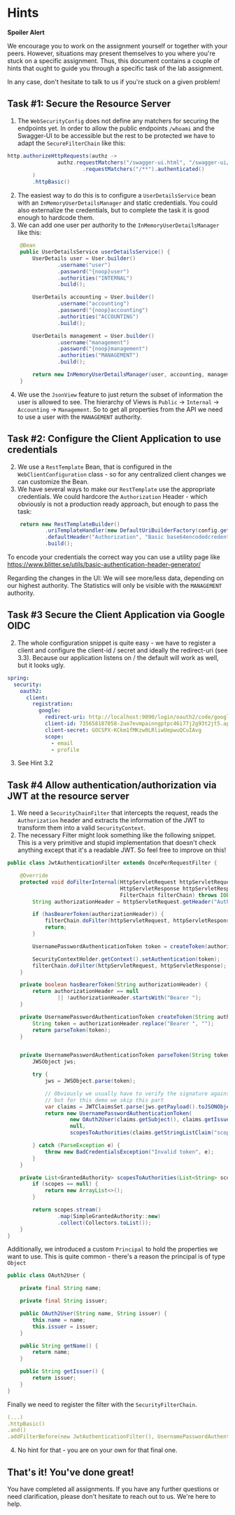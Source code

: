 # Hints

**Spoiler Alert**

We encourage you to work on the assignment yourself or together with your peers. However, situations may present themselves to you where you're stuck on a specific assignment. Thus, this document contains a couple of hints that ought to guide you through a specific task of the lab assignment.

In any case, don't hesitate to talk to us if you're stuck on a given problem!

## Task #1: Secure the Resource Server

1. The `WebSecurityConfig` does not define any matchers for securing the endpoints yet. In order to allow the public endpoints `/whoami` and the Swagger-UI to be accessible but the rest to be protected we have to adapt the `SecureFilterChain` like this: 

```java
http.authorizeHttpRequests(authz ->
                authz.requestMatchers("/swagger-ui.html", "/swagger-ui/*", "/v3/**", "/whoami").permitAll()
                        .requestMatchers("/**").authenticated()
        )
        .httpBasic()
```

2. The easiest way to do this is to configure a `UserDetailsService` bean with an `InMemoryUserDetailsManager` and static credentials. You could also externalize the credentials, but to complete the task it is good enough to hardcode them.
3. We can add one user per authority to the `InMemoryUserDetailsManager` like this:
```java
    @Bean
    public UserDetailsService userDetailsService() {
        UserDetails user = User.builder()
                .username("user")
                .password("{noop}user")
                .authorities("INTERNAL")
                .build();

        UserDetails accounting = User.builder()
                .username("accounting")
                .password("{noop}accounting")
                .authorities("ACCOUNTING")
                .build();

        UserDetails management = User.builder()
                .username("management")
                .password("{noop}management")
                .authorities("MANAGEMENT")
                .build();

        return new InMemoryUserDetailsManager(user, accounting, management);
    }
```
4. We use the `JsonView` feature to just return the subset of information the user is allowed to see. The hierarchy of Views is `Public` -> `Internal` -> `Accounting` -> `Management`. So to get all properties from the API we need to use a user with the `MANAGEMENT` authority.

## Task #2: Configure the Client Application to use credentials

2. We use a `RestTemplate` Bean, that is configured in the `WebClientConfiguration` class - so for any centralized client changes we can customize the Bean.
3. We have several ways to make our `RestTemplate` use the appropriate credentials. We could hardcore the `Authorization` Header - which obviously is not a production ready approach, but enough to pass the task:
```java
    return new RestTemplateBuilder()
            .uriTemplateHandler(new DefaultUriBuilderFactory(config.getResourceUrl()))
            .defaultHeader("Authorization", "Basic base64encodedcredentials")
            .build();
```
To encode your credentials the correct way you can use a utility page like https://www.blitter.se/utils/basic-authentication-header-generator/

Regarding the changes in the UI: We will see more/less data, depending on our highest authority. The Statistics will only be visible with the `MANAGEMENT` authority.

## Task #3 Secure the Client Application via Google OIDC

2. The whole configuration snippet is quite easy - we have to register a client and configure the client-id / secret and ideally the redirect-uri (see 3.3). Because our application listens on / the default will work as well, but it looks ugly.
```yaml
spring:
  security:
    oauth2:
      client:
        registration:
          google:
            redirect-uri: http://localhost:9090/login/oauth2/code/google
            client-id: 735658187058-2uo7evmpainngptpc46i77j2g93t2jt5.apps.googleusercontent.com
            client-secret: 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
            scope:
              - email
              - profile
```
3. See Hint 3.2

## Task #4 Allow authentication/authorization via JWT at the resource server

1.  We need a `SecurityChainFilter` that intercepts the request, reads the `Authorization` header and extracts the information of the JWT to transform them into a valid `SecurityContext`.
2. The necessary Filter might look something like the following snippet. This is a very primitive and stupid implementation that doesn't check anything except that it's a readable JWT. So feel free to improve on this!
```java
public class JwtAuthenticationFilter extends OncePerRequestFilter {

    @Override
    protected void doFilterInternal(HttpServletRequest httpServletRequest,
                                    HttpServletResponse httpServletResponse,
                                    FilterChain filterChain) throws IOException, ServletException {
        String authorizationHeader = httpServletRequest.getHeader("Authorization");

        if (hasBearerToken(authorizationHeader)) {
            filterChain.doFilter(httpServletRequest, httpServletResponse);
            return;
        }

        UsernamePasswordAuthenticationToken token = createToken(authorizationHeader);

        SecurityContextHolder.getContext().setAuthentication(token);
        filterChain.doFilter(httpServletRequest, httpServletResponse);
    }

    private boolean hasBearerToken(String authorizationHeader) {
        return authorizationHeader == null
                || !authorizationHeader.startsWith("Bearer ");
    }

    private UsernamePasswordAuthenticationToken createToken(String authorizationHeader) {
        String token = authorizationHeader.replace("Bearer ", "");
        return parseToken(token);
    }


    private UsernamePasswordAuthenticationToken parseToken(String token) {
        JWSObject jws;

        try {
            jws = JWSObject.parse(token);

            // Obviously we usually have to verify the signature against the JWKs of the issuer
            // but for this demo we skip this part
            var claims = JWTClaimsSet.parse(jws.getPayload().toJSONObject());
            return new UsernamePasswordAuthenticationToken(
                    new OAuth2User(claims.getSubject(), claims.getIssuer()),
                    null,
                    scopesToAuthorities(claims.getStringListClaim("scope")));

        } catch (ParseException e) {
            throw new BadCredentialsException("Invalid token", e);
        }
    }

    private List<GrantedAuthority> scopesToAuthorities(List<String> scopes) {
        if (scopes == null) {
            return new ArrayList<>();
        }

        return scopes.stream()
                .map(SimpleGrantedAuthority::new)
                .collect(Collectors.toList());
    }
}
```

Additionally, we introduced a custom `Principal` to hold the properties we want to use. This is quite common - there's a reason the principal is of type `Object`
```java
public class OAuth2User {

    private final String name;

    private final String issuer;

    public OAuth2User(String name, String issuer) {
        this.name = name;
        this.issuer = issuer;
    }

    public String getName() {
        return name;
    }

    public String getIssuer() {
        return issuer;
    }
}
```

Finally we need to register the filter with the `SecurityFilterChain`.
```yaml
(...)
.httpBasic()
.and()
.addFilterBefore(new JwtAuthenticationFilter(), UsernamePasswordAuthenticationFilter.class);
```

4. No hint for that - you are on your own for that final one. 

## That's it! You've done great!

You have completed all assignments. If you have any further questions or need clarification, please don't hesitate to reach out to us. We're here to help.
